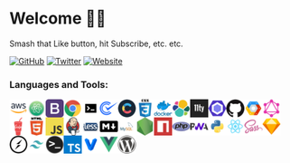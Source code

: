 # Welcome 👋🏻

Smash that Like button, hit Subscribe, etc. etc.

[![GitHub](https://img.shields.io/github/followers/bluemwhitew?label=Follow%20%40bluemwhitew&logo=github&style=for-the-badge)](https://www.github.com/bluemwhitew)
[![Twitter](https://img.shields.io/twitter/follow/bluemwhitew?color=1da1f2&logo=twitter&style=for-the-badge)](https://www.twitter.com/intent/follow?screen_name=bluemwhitew)
[![Website](https://img.shields.io/website?label=bluemwhitew.com&style=for-the-badge&url=https%3A%2F%2Fwww.bluemwhitew.com)](https://www.bluemwhitew.com)

### Languages and Tools:

<img align="left" alt="Amazon Web Services" src="https://raw.githubusercontent.com/github/explore/80688e429a7d4ef2fca1e82350fe8e3517d3494d/topics/aws/aws.png" width="32px"/>
<img align="left" alt="Atom" src="https://raw.githubusercontent.com/github/explore/80688e429a7d4ef2fca1e82350fe8e3517d3494d/topics/atom/atom.png" width="32px"/>
<img align="left" alt="Bootstrap" src="https://raw.githubusercontent.com/github/explore/68490cf2f8264eb593dfca8da49ae3c1b72a8e4d/topics/bootstrap/bootstrap.png" width="32px"/>
<img align="left" alt="Chrome" src="https://raw.githubusercontent.com/github/explore/80688e429a7d4ef2fca1e82350fe8e3517d3494d/topics/chrome/chrome.png" width="32px"/>
<img align="left" alt="CLI" src="https://raw.githubusercontent.com/github/explore/aca0b3b69ca680013b925338b0cc428190aa42dc/topics/cli/cli.png" width="32px"/>
<img align="left" alt="Codeception" src="https://raw.githubusercontent.com/github/explore/f4efdd3be835784d657ba5c0826be6c0c071e025/topics/codeception/codeception.png" width="32px"/>
<img align="left" alt="Contentful" src="https://raw.githubusercontent.com/github/explore/80688e429a7d4ef2fca1e82350fe8e3517d3494d/topics/contentful/contentful.png" width="32px"/>
<img align="left" alt="CSS3" src="https://raw.githubusercontent.com/github/explore/80688e429a7d4ef2fca1e82350fe8e3517d3494d/topics/css/css.png" width="32px"/>
<img align="left" alt="Docker" src="https://raw.githubusercontent.com/github/explore/80688e429a7d4ef2fca1e82350fe8e3517d3494d/topics/docker/docker.png" width="32px"/>
<img align="left" alt="Elasticsearch" src="https://raw.githubusercontent.com/github/explore/d73b58ded658144cd29547485b8537306012eb86/topics/elasticsearch/elasticsearch.png" width="32px"/>
<img align="left" alt="Eleventy" src="https://raw.githubusercontent.com/github/explore/5b2680c3a2b1a19ad49dfc354d2ccc6c1c333381/topics/eleventy/eleventy.png" width="32px"/>
<img align="left" alt="ESLint" src="https://raw.githubusercontent.com/github/explore/80688e429a7d4ef2fca1e82350fe8e3517d3494d/topics/eslint/eslint.png" width="32px"/>
<img align="left" alt="GitHub" src="https://raw.githubusercontent.com/github/explore/78df643247d429f6cc873026c0622819ad797942/topics/github/github.png" width="32px"/>
<img align="left" alt="Google Cloud" src="https://raw.githubusercontent.com/github/explore/673d689e4192d167c76cd07fcaf9f0d3401ead30/topics/google-cloud/google-cloud.png" width="32px"/>
<img align="left" alt="GraphQL" src="https://raw.githubusercontent.com/github/explore/80688e429a7d4ef2fca1e82350fe8e3517d3494d/topics/graphql/graphql.png" width="32px"/>
<img align="left" alt="Gulp" src="https://raw.githubusercontent.com/github/explore/80688e429a7d4ef2fca1e82350fe8e3517d3494d/topics/gulp/gulp.png" width="32px"/>
<img align="left" alt="HTML5" src="https://raw.githubusercontent.com/github/explore/80688e429a7d4ef2fca1e82350fe8e3517d3494d/topics/html/html.png" width="32px"/>
<img align="left" alt="JavaScript" src="https://raw.githubusercontent.com/github/explore/80688e429a7d4ef2fca1e82350fe8e3517d3494d/topics/javascript/javascript.png" width="32px"/>
<img align="left" alt="Jenkins" src="https://raw.githubusercontent.com/github/explore/4546263bd5739353083c33dada43f8f31e7d1fd6/topics/jenkins/jenkins.png" width="32px"/>
<img align="left" alt="LESS" src="https://raw.githubusercontent.com/github/explore/80688e429a7d4ef2fca1e82350fe8e3517d3494d/topics/less/less.png" width="32px"/>
<img align="left" alt="Markdown" src="https://raw.githubusercontent.com/github/explore/80688e429a7d4ef2fca1e82350fe8e3517d3494d/topics/markdown/markdown.png" width="32px"/>
<img align="left" alt="MySQL" src="https://raw.githubusercontent.com/github/explore/80688e429a7d4ef2fca1e82350fe8e3517d3494d/topics/mysql/mysql.png" width="32px"/>
<img align="left" alt="Node.js" src="https://raw.githubusercontent.com/github/explore/80688e429a7d4ef2fca1e82350fe8e3517d3494d/topics/nodejs/nodejs.png" width="32px"/>
<img align="left" alt="NPM" src="https://raw.githubusercontent.com/github/explore/80688e429a7d4ef2fca1e82350fe8e3517d3494d/topics/npm/npm.png" width="32px"/>
<img align="left" alt="PHP" src="https://raw.githubusercontent.com/github/explore/80688e429a7d4ef2fca1e82350fe8e3517d3494d/topics/php/php.png" width="32px"/>
<img align="left" alt="PWA" src="https://raw.githubusercontent.com/github/explore/80688e429a7d4ef2fca1e82350fe8e3517d3494d/topics/pwa/pwa.png" width="32px"/>
<img align="left" alt="Python" src="https://raw.githubusercontent.com/github/explore/80688e429a7d4ef2fca1e82350fe8e3517d3494d/topics/python/python.png" width="32px"/>
<img align="left" alt="React" src="https://raw.githubusercontent.com/github/explore/80688e429a7d4ef2fca1e82350fe8e3517d3494d/topics/react/react.png" width="32px"/>
<img align="left" alt="Sass" src="https://raw.githubusercontent.com/github/explore/80688e429a7d4ef2fca1e82350fe8e3517d3494d/topics/sass/sass.png" width="32px"/>
<img align="left" alt="Sketch" src="https://raw.githubusercontent.com/github/explore/80688e429a7d4ef2fca1e82350fe8e3517d3494d/topics/sketch/sketch.png" width="32px"/>
<img align="left" alt="Socket.IO" src="https://raw.githubusercontent.com/github/explore/3b2a1369c4274c39f100275756e61c981a41b5e4/topics/socket-io/socket-io.png" width="32px"/>
<img align="left" alt="Tailwind CSS" src="https://raw.githubusercontent.com/github/explore/80688e429a7d4ef2fca1e82350fe8e3517d3494d/topics/tailwind/tailwind.png" width="32px"/>
<img align="left" alt="Terminal" src="https://raw.githubusercontent.com/github/explore/80688e429a7d4ef2fca1e82350fe8e3517d3494d/topics/terminal/terminal.png" width="32px"/>
<img align="left" alt="TypeScript" src="https://raw.githubusercontent.com/github/explore/80688e429a7d4ef2fca1e82350fe8e3517d3494d/topics/typescript/typescript.png" width="32px"/>
<img align="left" alt="Vagrant" src="https://raw.githubusercontent.com/github/explore/80688e429a7d4ef2fca1e82350fe8e3517d3494d/topics/vagrant/vagrant.png" width="32px"/>
<img align="left" alt="Vue" src="https://raw.githubusercontent.com/github/explore/80688e429a7d4ef2fca1e82350fe8e3517d3494d/topics/vue/vue.png" width="32px"/>
<img align="left" alt="WordPress" src="https://raw.githubusercontent.com/github/explore/80688e429a7d4ef2fca1e82350fe8e3517d3494d/topics/wordpress/wordpress.png" width="32px"/>
